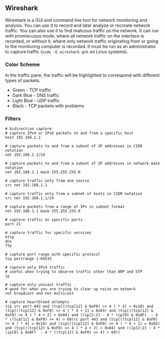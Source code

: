 ## Wireshark

Wireshark is a GUI and command line tool for network monitoring and analysis. You can use it to record and later analyze or recreate network traffic. You can also use it to find malicous traffic on the network. It can run with promiscuous mode, where all network traffic on the interface is recorded, or without it, where only network traffic originating from or going to the monitoring computer is recorded. It must be run as an administrator to capture traffic (`sudo -E wireshark-gtk` on Linux systems).


### Color Scheme

In the traffic pane, the traffic will be highlighted to correspond with different types of packets.

* Green - TCP traffic
* Dark Blue - DNS traffic
* Light Blue - UDP traffic
* Black - TCP packets with problems


### Filters

```wireshark
# bidirection capture
# capture IPv4 or IPv6 packets to and from a specific host
host 192.168.1.1

# capture packets to and from a subnet of IP addresses in CIDR notation
net 192.168.1.1/24 

# capture packets to and from a subnet of IP addresses in network mask notation
net 192.168.1.1 mask 255.255.255.0

# capture traffic only from one source
src net 192.168.1.1

# capture traffic only from a subnet of hosts in CIDR notation
src net 192.168.1.1/24

# capture packets from a range of IPs in subnet format
net 192.168.1.1 mask 255.255.255.0

# capture traffic on specific ports
port 21

# capture traffic for specific services
http
dns
ftp

# capture port range with specific protocol
tcp portrange 1-65535

# capture only IPv4 traffic
# useful when trying to observe traffic other than ARP and STP
ip

# capture only unicast traffic
# good for when you are trying to clear up noise on network
not broadcast and not multicast

# capture heartbleed attempts
tcp src port 443 and (tcp[((tcp[12] & 0xF0) >> 4 ) * 4] = 0x18) and (tcp[((tcp[12] & 0xF0) >> 4 ) * 4 + 1] = 0x03) and (tcp[((tcp[12] & 0xF0) >> 4 ) * 4 + 2] < 0x04) and ((ip[2:2] - 4 * (ip[0] & 0x0F)  - 4 * ((tcp[12] & 0xF0) >> 4) > 69)rc port 443 and (tcp[((tcp[12] & 0xF0) >> 4 ) * 4] = 0x18) and (tcp[((tcp[12] & 0xF0) >> 4 ) * 4 + 1] = 0x03) and (tcp[((tcp[12] & 0xF0) >> 4 ) * 4 + 2] < 0x04) and ((ip[2:2] - 4 * (ip[0] & 0x0F)  - 4 * ((tcp[12] & 0xF0) >> 4) > 69))
```
